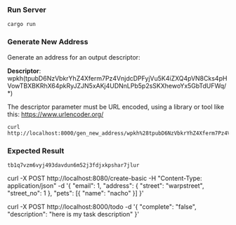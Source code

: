 ### Run Server
```
cargo run
```

### Generate New Address
Generate an address for an output descriptor: 

**Descriptor**: wpkh(tpubD6NzVbkrYhZ4Xferm7Pz4VnjdcDPFyjVu5K4iZXQ4pVN8Cks4pHVowTBXBKRhX64pkRyJZJN5xAKj4UDNnLPb5p2sSKXhewoYx5GbTdUFWq/*)

The descriptor parameter must be URL encoded, using a library or tool like this: https://www.urlencoder.org/

```
curl http://localhost:8000/gen_new_address/wpkh%28tpubD6NzVbkrYhZ4Xferm7Pz4VnjdcDPFyjVu5K4iZXQ4pVN8Cks4pHVowTBXBKRhX64pkRyJZJN5xAKj4UDNnLPb5p2sSKXhewoYx5GbTdUFWq%2F%2A%29
```

### Expected Result
```
tb1q7vzm6vyj493davdun6m52j3fdjxkpshar7jlur
```


curl -X POST http://localhost:8080/create-basic -H "Content-Type: application/json" -d '{ 
    "email": 1, 
    "address": { 
        "street": "warpstreet", 
        "street_no": 1 
    }, 
    "pets": [{ 
        "name": "nacho" 
    }]
}'

curl -X POST http://localhost:8000/todo -d '{ 
    "complete": "false", 
    "description": "here is my task description"
}'